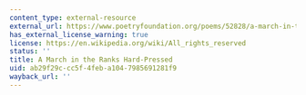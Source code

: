 ```yaml
---
content_type: external-resource
external_url: https://www.poetryfoundation.org/poems/52828/a-march-in-the-ranks-hard-prest-and-the-road-unknown
has_external_license_warning: true
license: https://en.wikipedia.org/wiki/All_rights_reserved
status: ''
title: A March in the Ranks Hard-Pressed
uid: ab29f29c-cc5f-4feb-a104-7985691281f9
wayback_url: ''
---
```

